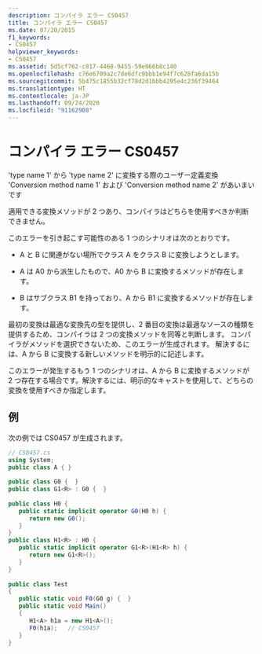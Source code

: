 ```yaml
---
description: コンパイラ エラー CS0457
title: コンパイラ エラー CS0457
ms.date: 07/20/2015
f1_keywords:
- CS0457
helpviewer_keywords:
- CS0457
ms.assetid: 5d5cf762-c817-4468-9455-59e966b8c140
ms.openlocfilehash: c76e6709a2c7de6dfc9bbb1e94f7c628fa6da15b
ms.sourcegitcommit: 5b475c1855b32cf78d2d1bbb4295e4c236f39464
ms.translationtype: HT
ms.contentlocale: ja-JP
ms.lasthandoff: 09/24/2020
ms.locfileid: "91162908"
---
```

# <a name="compiler-error-cs0457"></a>コンパイラ エラー CS0457

'type name 1' から 'type name 2' に変換する際のユーザー定義変換 'Conversion method name 1' および 'Conversion method name 2' があいまいです  
  
 適用できる変換メソッドが 2 つあり、コンパイラはどちらを使用すべきか判断できません。  
  
 このエラーを引き起こす可能性のある 1 つのシナリオは次のとおりです。  
  
- A と B に関連がない場所でクラス A をクラス B に変換しようとします。  
  
- A は A0 から派生したもので、A0 から B に変換するメソッドが存在します。  
  
- B はサブクラス B1 を持っており、A から B1 に変換するメソッドが存在します。  
  
 最初の変換は最適な変換先の型を提供し、2 番目の変換は最適なソースの種類を提供するため、コンパイラは 2 つの変換メソッドを同等と判断します。 コンパイラがメソッドを選択できないため、このエラーが生成されます。 解決するには、A から B に変換する新しいメソッドを明示的に記述します。  
  
 このエラーが発生するもう 1 つのシナリオは、A から B に変換するメソッドが 2 つ存在する場合です。解決するには、明示的なキャストを使用して、どちらの変換を使用すべきか指定します。  
  
## <a name="example"></a>例  

 次の例では CS0457 が生成されます。  
  
```csharp  
// CS0457.cs  
using System;  
public class A { }  
  
public class G0 {  }  
public class G1<R> : G0 {  }  
  
public class H0 {  
   public static implicit operator G0(H0 h) {  
      return new G0();  
   }  
}  
public class H1<R> : H0 {  
   public static implicit operator G1<R>(H1<R> h) {  
      return new G1<R>();  
   }  
}  
  
public class Test
{  
   public static void F0(G0 g) {  }  
   public static void Main()
   {  
      H1<A> h1a = new H1<A>();  
      F0(h1a);   // CS0457  
   }  
}  
```
